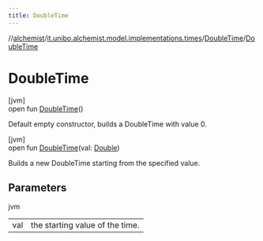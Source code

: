 ```yaml
---
title: DoubleTime
---
```

//[alchemist](../../../index.html)/[it.unibo.alchemist.model.implementations.times](../index.html)/[DoubleTime](index.html)/[DoubleTime](-double-time.html)



# DoubleTime



[jvm]\
open fun [DoubleTime](-double-time.html)()



Default empty constructor, builds a DoubleTime with value 0.





[jvm]\
open fun [DoubleTime](-double-time.html)(val: [Double](https://kotlinlang.org/api/latest/jvm/stdlib/kotlin/-double/index.html))



Builds a new DoubleTime starting from the specified value.



## Parameters


jvm

| | |
|---|---|
| val | the starting value of the time. |




